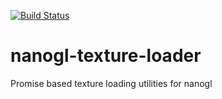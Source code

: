 [![Build Status](https://travis-ci.org/plepers/nanogl-texture-loader.svg?branch=master)](https://travis-ci.org/plepers/nanogl-texture-loader)


# nanogl-texture-loader
Promise based texture loading utilities for nanogl


